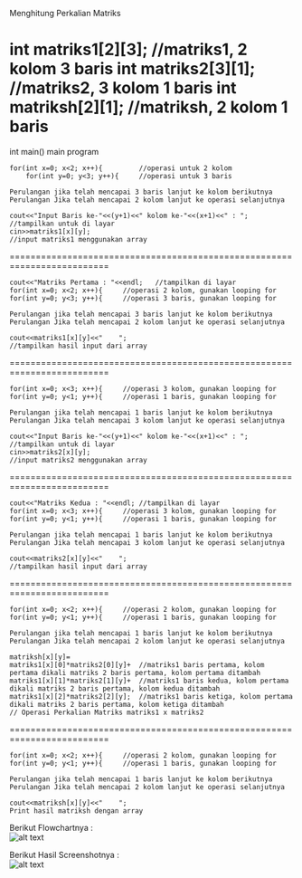 Menghitung Perkalian Matriks

int matriks1[2][3]; //matriks1, 2 kolom 3 baris
int matriks2[3][1]; //matriks2, 3 kolom 1 baris
int matriksh[2][1]; //matriksh, 2 kolom 1 baris
=========================================================================
int main()
main program

    for(int x=0; x<2; x++){         //operasi untuk 2 kolom
        for(int y=0; y<3; y++){     //operasi untuk 3 baris

    Perulangan jika telah mencapai 3 baris lanjut ke kolom berikutnya
    Perulangan Jika telah mencapai 2 kolom lanjut ke operasi selanjutnya

    cout<<"Input Baris ke-"<<(y+1)<<" kolom ke-"<<(x+1)<<" : ";
    //tampilkan untuk di layar
    cin>>matriks1[x][y];
    //input matriks1 menggunakan array

=========================================================================

    cout<<"Matriks Pertama : "<<endl;   //tampilkan di layar
    for(int x=0; x<2; x++){     //operasi 2 kolom, gunakan looping for
    for(int y=0; y<3; y++){     //operasi 3 baris, gunakan looping for

    Perulangan jika telah mencapai 3 baris lanjut ke kolom berikutnya
    Perulangan Jika telah mencapai 2 kolom lanjut ke operasi selanjutnya

    cout<<matriks1[x][y]<<"    ";
    //tampilkan hasil input dari array

=========================================================================

    for(int x=0; x<3; x++){     //operasi 3 kolom, gunakan looping for
    for(int y=0; y<1; y++){     //operasi 1 baris, gunakan looping for

    Perulangan jika telah mencapai 1 baris lanjut ke kolom berikutnya
    Perulangan Jika telah mencapai 3 kolom lanjut ke operasi selanjutnya

    cout<<"Input Baris ke-"<<(y+1)<<" kolom ke-"<<(x+1)<<" : ";
    //tampilkan untuk di layar
    cin>>matriks2[x][y];
    //input matriks2 menggunakan array

=========================================================================

    cout<<"Matriks Kedua : "<<endl; //tampilkan di layar
    for(int x=0; x<3; x++){     //operasi 3 kolom, gunakan looping for
    for(int y=0; y<1; y++){     //operasi 1 baris, gunakan looping for

    Perulangan jika telah mencapai 1 baris lanjut ke kolom berikutnya
    Perulangan Jika telah mencapai 3 kolom lanjut ke operasi selanjutnya

    cout<<matriks2[x][y]<<"    ";
    //tampilkan hasil input dari array

=========================================================================

    for(int x=0; x<2; x++){     //operasi 2 kolom, gunakan looping for
    for(int y=0; y<1; y++){     //operasi 1 baris, gunakan looping for

    Perulangan jika telah mencapai 1 baris lanjut ke kolom berikutnya
    Perulangan Jika telah mencapai 2 kolom lanjut ke operasi selanjutnya

    matriksh[x][y]=
    matriks1[x][0]*matriks2[0][y]+  //matriks1 baris pertama, kolom pertama dikali matriks 2 baris pertama, kolom pertama ditambah
    matriks1[x][1]*matriks2[1][y]+  //matriks1 baris kedua, kolom pertama dikali matriks 2 baris pertama, kolom kedua ditambah
    matriks1[x][2]*matriks2[2][y];  //matriks1 baris ketiga, kolom pertama dikali matriks 2 baris pertama, kolom ketiga ditambah
    // Operasi Perkalian Matriks matriks1 x matriks2

=========================================================================

    for(int x=0; x<2; x++){     //operasi 2 kolom, gunakan looping for
    for(int y=0; y<1; y++){     //operasi 1 baris, gunakan looping for

    Perulangan jika telah mencapai 1 baris lanjut ke kolom berikutnya
    Perulangan Jika telah mencapai 2 kolom lanjut ke operasi selanjutnya

    cout<<matriksh[x][y]<<"    ";
    Print hasil matriksh dengan array


Berikut Flowchartnya : </br>
![alt text](https://raw.githubusercontent.com/arkyana/Praktikum9/master/soal6.5a/flow.png)

Berikut Hasil Screenshotnya : <br/>
![alt text](https://raw.githubusercontent.com/arkyana/Praktikum9/master/soal6.5a/ss.png)
